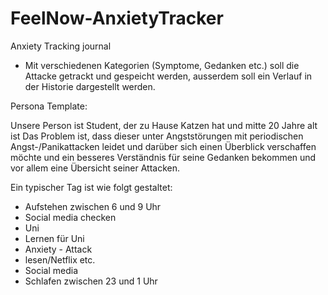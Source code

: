 # FeelNow-AnxietyTracker
Anxiety Tracking journal

- Mit verschiedenen Kategorien (Symptome, Gedanken etc.) soll die Attacke getrackt und gespeicht werden, ausserdem soll ein Verlauf in der Historie dargestellt werden.

Persona Template:

Unsere Person ist Student, der zu Hause Katzen hat und mitte 20 Jahre alt ist
Das Problem ist, dass dieser unter Angststörungen mit periodischen Angst-/Panikattacken leidet und darüber sich einen Überblick verschaffen möchte und ein besseres Verständnis für seine Gedanken bekommen und vor allem eine Übersicht seiner Attacken.

Ein typischer Tag ist wie folgt gestaltet:
- Aufstehen zwischen 6 und 9 Uhr
- Social media checken
- Uni
- Lernen für Uni
- Anxiety - Attack
- lesen/Netflix etc.
- Social media
- Schlafen zwischen 23 und 1 Uhr
